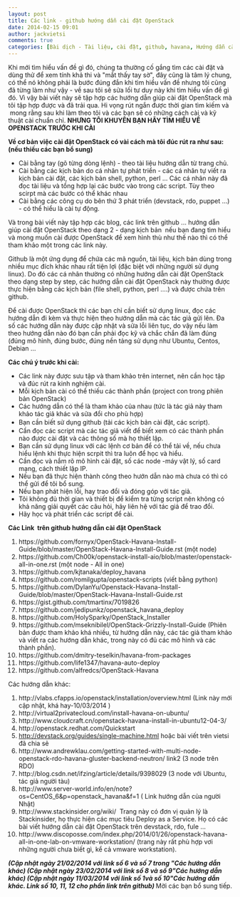 ```yaml
---
layout: post
title: Các link - github hướng dẫn cài đặt OpenStack
date: 2014-02-15 09:01
author: jackvietsi
comments: true
categories: [Bài dịch - Tài liệu, cài đặt, github, havana, Hướng dẫn cài đặt, vietsi, vietstack]
---
```

Khi mới tìm hiểu vấn đề gì đó, chúng ta thường cố gắng tìm các cài đặt và dùng thử để xem tính khả thi và "mắt thấy tay sờ", đây cũng là tâm lý chung, có thể nó không phải là bước đúng đắn khi tìm hiểu vấn đề nhưng tôi cũng đã từng làm như vậy - về sau tôi sẽ sửa lối tư duy này khi tìm hiểu vấn đề gì đó. Vì vậy bài viết này sẽ tập hợp các hướng dẫn giúp cài đặt OpenStack mà tôi tập hợp được và đã trải qua. Hi vọng rút ngắn được thời gian tìm kiếm và  mong rằng sau khi làm theo tôi và các bạn sẽ có những cách cài và kỹ thuật cài chuẩn chỉ. <strong>NHƯNG TÔI KHUYÊN BẠN HÃY TÌM HIỂU VỀ OPENSTACK TRƯỚC KHI CÀI</strong><!--more-->

<strong>Về cơ bản việc cài đặt OpenStack có vài cách mà tôi đúc rút ra như sau: (nếu thiếu các bạn bổ sung)</strong>
<ul>
	<li>Cài bằng tay (gõ từng dòng lệnh) - theo tài liệu hướng dẫn từ trang chủ.</li>
	<li>Cài bằng các kịch bản do cá nhân tự phát triển - các cá nhân tự viết ra kịch bản cài đặt, các kịch bản shell, python, perl ... Các cá nhân này đã đọc tài liệu và tổng hợp lại các bước vào trong các script. Tùy theo scirpt mà các bước có thể khác nhau</li>
	<li>Cài bằng các công cụ do bên thứ 3 phát triển (devstack, rdo, puppet ...) - có thể hiểu là cài tự động.</li>
</ul>
Và trong bài viết này tập hợp các blog, các link trên github ... hướng dẫn giúp cài đặt OpenStack theo dạng 2 - dạng kịch bản  nếu bạn đang tìm hiểu và mong muốn cài được OpenStack để xem hình thù như thế nào thì có thể tham khảo một trong các link này.

Github là một ứng dụng để chứa các mã nguồn, tài liệu, kịch bản dùng trong nhiều mục đích khác nhau rất tiện lợi (đặc biệt với những người sử dụng linux). Do đó các cá nhân thường có những hướng dẫn cài đặt OpenStack theo dạng step by step, các hướng dẫn cài đặt OpenStack này thường được thực hiện bằng các kịch bản (file shell, python, perl ....) và được chứa trên github.

Để cài được OpenStack thì các bạn chỉ cần biết sử dụng linux, đọc các hướng dẫn đi kèm và thực hiện theo hướng dẫn mà các tác giả gửi lên. Đa số các hướng dẫn này được cập nhật và sửa lỗi liên tục, do vậy nếu làm theo hướng dẫn nào đó bạn cần phải đọc kỹ và chắc chắn đã làm đúng (đúng mô hình, đúng bước, đúng nền tảng sử dụng như Ubuntu, Centos, Debian ...

<strong>Các chú ý trước khi cài:</strong>
<ul>
	<li>Các link này được sưu tập và tham khảo trên internet, nên cần học tập và đúc rút ra kinh nghiệm cài.</li>
	<li>Mỗi kịch bản cài có thể thiếu các thành phần (project con trong phiên bản OpenStack)</li>
	<li>Các hướng dẫn có thể là tham khảo của nhau (tức là tác giả này tham khảo tác giả khác và sửa đổi cho phù hợp)</li>
	<li><span style="line-height:1.5em;">Bạn cần biết sử dụng github (tải các kịch bản cài đặt, các script). </span></li>
	<li>Cần đọc các script mà các tác giả viết để biết xem có các thành phần nào được cài đặt và các thông số mà họ thiết lập.</li>
	<li>Bạn cần sử dụng linux với các lệnh cơ bản để có thể tải về, nếu chưa hiểu lệnh khi thực hiện scrpit thì tra luôn để học và hiểu.</li>
	<li>Cần đọc và nắm rõ mô hình cài đặt, số các node -máy vật lý, số card mạng, cách thiết lập IP.</li>
	<li>Nếu bạn đã thực hiện thành công theo hướn dẫn nào mà chưa có thì có thể gửi để tôi bổ sung.</li>
	<li>Nếu bạn phát hiện lỗi, hay trao đổi và đóng góp với tác giả.</li>
	<li>Tôi không đủ thời gian và thiết bị để kiểm tra từng script nên không có khả năng giải quyết các câu hỏi, hãy liên hệ với tác giả để trao đổi.</li>
	<li>Hãy học và phát triển các script để cài.</li>
</ul>
<strong>Các Link  trên github hướng dẫn cài đặt OpenStack</strong>
<ol>
	<li>https://github.com/fornyx/OpenStack-Havana-Install-Guide/blob/master/OpenStack-Havana-Install-Guide.rst (một node)</li>
	<li>https://github.com/Ch00k/openstack-install-aio/blob/master/openstack-all-in-one.rst (một node - All in one)</li>
	<li>https://github.com/kjtanaka/deploy_havana</li>
	<li>https://github.com/romilgupta/openstack-scripts (viết bằng python)</li>
	<li>https://github.com/DylanYu/Openstack-Havana-Install-Guide/blob/master/OpenStack-Havana-Install-Guide.rst</li>
	<li>https://gist.github.com/tmartinx/7019826</li>
	<li>https://github.com/jedipunkz/openstack_havana_deploy</li>
	<li>https://github.com/HolySparky/OpenStack_Installer</li>
	<li>https://github.com/mseknibilel/OpenStack-Grizzly-Install-Guide (Phiên bản được tham khảo khá nhiều, từ hướng dẫn này, các tác giả tham khảo và viết ra các hướng dẫn khác, trong này có đủ các mô hình và các thành phần).</li>
	<li>https://github.com/dmitry-teselkin/havana-from-packages</li>
	<li>https://github.com/life1347/havana-auto-deploy</li>
	<li>https://github.com/alfredcs/OpenStack-Havana</li>
</ol>
Các hướng dẫn khác:
<ol>
	<li>http://vlabs.cfapps.io/openstack/installation/overview.html (Link này mới cập nhật, khá hay-10/03/2014 )</li>
	<li>http://virtual2privatecloud.com/install-havana-on-ubuntu/</li>
	<li>http://www.cloudcraft.cn/openstack-havana-install-in-ubuntu12-04-3/</li>
	<li>http://openstack.redhat.com/Quickstart</li>
	<li><a href="http://devstack.org/guides/single-machine.html">http://devstack.org/guides/single-machine.html</a> hoặc bài viết trên vietsi đã chia sẻ</li>
	<li>http://www.andrewklau.com/getting-started-with-multi-node-openstack-rdo-havana-gluster-backend-neutron/
link2 (3 node trên RDO)</li>
	<li>http://blog.csdn.net/ifzing/article/details/9398029 (3 node với Ubuntu, tác giả người tàu)</li>
	<li>http://www.server-world.info/en/note?os=CentOS_6&amp;p=openstack_havana&amp;f=1 ( Link hướng dẫn của người Nhật)</li>
	<li>http://www.stackinsider.org/wiki/  Trang này có đơn vị quản lý là Stackinsider, họ thực hiện các mục tiêu Deploy as a Service. Họ có các bài viết hướng dẫn cài đặt OpenStack trên devstack, rdo, fule ...</li>
	<li>http://www.discoposse.com/index.php/2014/01/26/openstack-havana-all-in-one-lab-on-vmware-workstation/ (trang này rất phù hợp vơi những người chưa biết gì, kể cả vmware workstation).</li>
</ol>
<strong><em>(Cập nhật ngày 21/02/2014 với link số 6 và số 7 trong "Các hướng dẫn khác)
</em></strong><strong><em>(Cập nhật ngày 23/02/2014 với link số 8 và số 9"Các hướng dẫn khác)
<strong><em>(Cập nhật ngày 11/03/2014 với link số 1và số 10"Các hướng dẫn khác. Link số 10, 11, 12 cho phần link trên github)</em></strong>
</em></strong>
Mời các bạn bổ sung tiếp.
